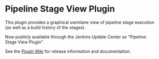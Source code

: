 # Pipeline Stage View Plugin

This plugin provides a graphical swimlane view of pipeline stage execution (as well as a build history of the stages). 

Now publicly available through the Jenkins Update Center as "Pipeline: Stage View Plugin"

See the [Plugin Wiki](https://wiki.jenkins-ci.org/display/JENKINS/Pipeline+Stage+View+Plugin) for release information and documentation. 
